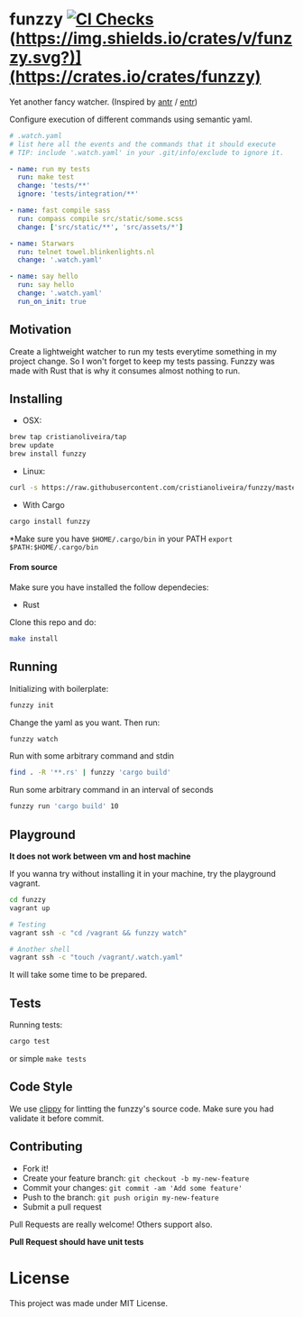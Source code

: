 # funzzy  [![CI Checks](https://github.com/cristianoliveira/funzzy/actions/workflows/rust.yml/badge.svg)](https://github.com/cristianoliveira/funzzy/actions/workflows/rust.yml)(https://img.shields.io/crates/v/funzzy.svg?)](https://crates.io/crates/funzzy)

Yet another fancy watcher. (Inspired by [antr](https://github.com/juanibiapina/antr) / [entr](http://entrproject.org/))

Configure execution of different commands using semantic yaml.

```yaml
# .watch.yaml
# list here all the events and the commands that it should execute
# TIP: include '.watch.yaml' in your .git/info/exclude to ignore it.

- name: run my tests
  run: make test
  change: 'tests/**'
  ignore: 'tests/integration/**'

- name: fast compile sass
  run: compass compile src/static/some.scss
  change: ['src/static/**', 'src/assets/*']

- name: Starwars
  run: telnet towel.blinkenlights.nl
  change: '.watch.yaml'

- name: say hello
  run: say hello
  change: '.watch.yaml'
  run_on_init: true
```

## Motivation
Create a lightweight watcher to run my tests everytime something in my project change.
So I won't forget to keep my tests passing. Funzzy was made with Rust that is why it consumes almost nothing to run.


## Installing

  - OSX:
  ```bash
  brew tap cristianoliveira/tap
  brew update
  brew install funzzy
  ```

  - Linux:
  ```bash
  curl -s https://raw.githubusercontent.com/cristianoliveira/funzzy/master/linux-install.sh | sh
  ```

  - With Cargo
  ```bash
  cargo install funzzy
  ```
  *Make sure you have `$HOME/.cargo/bin` in your PATH
  `export $PATH:$HOME/.cargo/bin`

#### From source
Make sure you have installed the follow dependecies:
- Rust

Clone this repo and do:
```bash
make install
```

## Running
Initializing with boilerplate:
```bash
funzzy init
```
Change the yaml as you want. Then run:
```bash
funzzy watch
```

Run with some arbitrary command and stdin
```bash
find . -R '**.rs' | funzzy 'cargo build'
```

Run some arbitrary command in an interval of seconds
```bash
funzzy run 'cargo build' 10
```
## Playground
**It does not work between vm and host machine**

If you wanna try without installing it in your machine, try the playground vagrant.
```bash
cd funzzy
vagrant up

# Testing
vagrant ssh -c "cd /vagrant && funzzy watch"

# Another shell
vagrant ssh -c "touch /vagrant/.watch.yaml"
```
It will take some time to be prepared.

## Tests
Running tests:
```bash
cargo test
```
or simple `make tests`

## Code Style
We use [clippy](https://github.com/Manishearth/rust-clippy) for lintting the funzzy's source code. Make sure you had validate it before commit.

## Contributing
 - Fork it!
 - Create your feature branch: `git checkout -b my-new-feature`
 - Commit your changes: `git commit -am 'Add some feature'`
 - Push to the branch: `git push origin my-new-feature`
 - Submit a pull request

Pull Requests are really welcome! Others support also.

**Pull Request should have unit tests**

# License
This project was made under MIT License.
